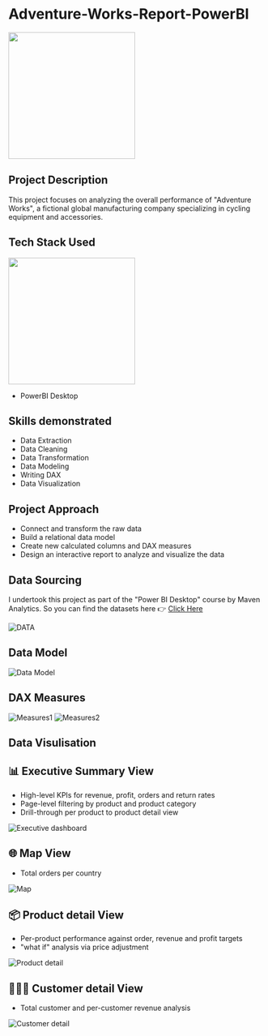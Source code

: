 # Adventure-Works-Report-PowerBI

<img src="https://github.com/Shiva-teja-chary-andhoju/Adventure-Works-Report-PowerBI/assets/128379454/16d1b69d-f65a-4eb8-ba96-d88eb9665a81" width="250" /> 


## Project Description

This project focuses on analyzing the overall performance of "Adventure Works", a fictional global manufacturing company specializing in cycling equipment and accessories.


## Tech Stack Used

<img src="https://github.com/Shiva-teja-chary-andhoju/Adventure-Works-Report-PowerBI/assets/128379454/bbdb8b23-18b2-4dea-b6b1-52ffd903085a" width="250" /> 

* PowerBI Desktop

## Skills demonstrated

* Data Extraction
* Data Cleaning
* Data Transformation
* Data Modeling
* Writing DAX
* Data Visualization

## Project Approach

* Connect and transform the raw data
* Build a relational data model
* Create new calculated columns and DAX measures
* Design an interactive report to analyze and visualize the data

## Data Sourcing

I undertook this project as part of the "Power BI Desktop" course by Maven Analytics. So you can find the datasets here 👉 [Click Here](https://mavenanalytics.io/course/microsoft-power-bi-desktop)

![DATA](https://github.com/Shiva-teja-chary-andhoju/Adventure-Works-Report-PowerBI/assets/128379454/81dc243e-c375-4b21-9dcf-53f14d237a0b)

## Data Model

![Data Model](https://github.com/Shiva-teja-chary-andhoju/Adventure-Works-Report-PowerBI/assets/128379454/47bae750-145d-4379-82ee-2c6840c6b1cc)


## DAX Measures

![Measures1](https://github.com/Shiva-teja-chary-andhoju/Adventure-Works-Report-PowerBI/assets/128379454/7e1311d4-6189-4bef-8376-22122b78e3f2)
![Measures2](https://github.com/Shiva-teja-chary-andhoju/Adventure-Works-Report-PowerBI/assets/128379454/fc36dc88-c93b-4678-be6d-f23cf7a480f0)


## Data Visulisation

## 📊 Executive Summary View
* High-level KPIs for revenue, profit, orders and return rates
* Page-level filtering by product and product category
* Drill-through per product to product detail view

![Executive dashboard](https://github.com/Shiva-teja-chary-andhoju/Adventure-Works-Report-PowerBI/assets/128379454/ba6b8e7b-32d5-471e-a9bd-1d8ebdb08473)


## 🌐 Map View

* Total orders per country

![Map](https://github.com/Shiva-teja-chary-andhoju/Adventure-Works-Report-PowerBI/assets/128379454/e15b90cb-1528-4fdc-8dc3-7b79266c9855)

## 📦 Product detail View

* Per-product performance against order, revenue and profit targets
* "what if" analysis via price adjustment

![Product detail](https://github.com/Shiva-teja-chary-andhoju/Adventure-Works-Report-PowerBI/assets/128379454/d5ea7b0c-5642-4159-9066-83475a15964c)

## 🙎🏻‍♂️ Customer detail View

* Total customer and per-customer revenue analysis

![Customer detail](https://github.com/Shiva-teja-chary-andhoju/Adventure-Works-Report-PowerBI/assets/128379454/291555e3-7917-4b6a-a8a4-d160118ecdce)


